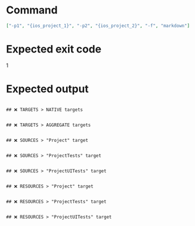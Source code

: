 # Command
```json
["-p1", "{ios_project_1}", "-p2", "{ios_project_2}", "-f", "markdown"]
```

# Expected exit code
1

# Expected output
```

## ❌ TARGETS > NATIVE targets


## ❌ TARGETS > AGGREGATE targets


## ❌ SOURCES > "Project" target


## ❌ SOURCES > "ProjectTests" target


## ❌ SOURCES > "ProjectUITests" target


## ❌ RESOURCES > "Project" target


## ❌ RESOURCES > "ProjectTests" target


## ❌ RESOURCES > "ProjectUITests" target



```
